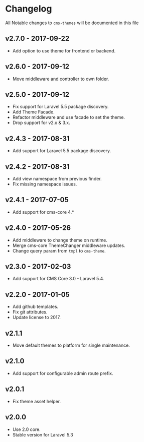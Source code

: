 # Changelog

All Notable changes to `cms-themes` will be documented in this file

## v2.7.0 - 2017-09-22
- Add option to use theme for frontend or backend.

## v2.6.0 - 2017-09-12
- Move middleware and controller to own folder.

## v2.5.0 - 2017-09-12
- Fix support for Laravel 5.5 package discovery.
- Add Theme Facade.
- Refactor middleware and use facade to set the theme.
- Drop support for v2.x & 3.x.

## v2.4.3 - 2017-08-31
- Add support for Laravel 5.5 package discovery.

## v2.4.2 - 2017-08-31
- Add view namespace from previous finder.
- Fix missing namespace issues.

## v2.4.1 - 2017-07-05
- Add support for cms-core 4.*

## v2.4.0 - 2017-05-26
- Add middleware to change theme on runtime.
- Merge cms-core ThemeChanger middleware updates.
- Change query param from `tmpl` to `cms-theme`.

## v2.3.0 - 2017-02-03
- Add support for CMS Core 3.0 - Laravel 5.4.

## v2.2.0 - 2017-01-05
- Add github templates.
- Fix git attributes.
- Update license to 2017.

## v2.1.1
- Move default themes to platform for single maintenance.

## v2.1.0
- Add support for configurable admin route prefix.

## v2.0.1
- Fix theme asset helper.

## v2.0.0
- Use 2.0 core.
- Stable version for Laravel 5.3
